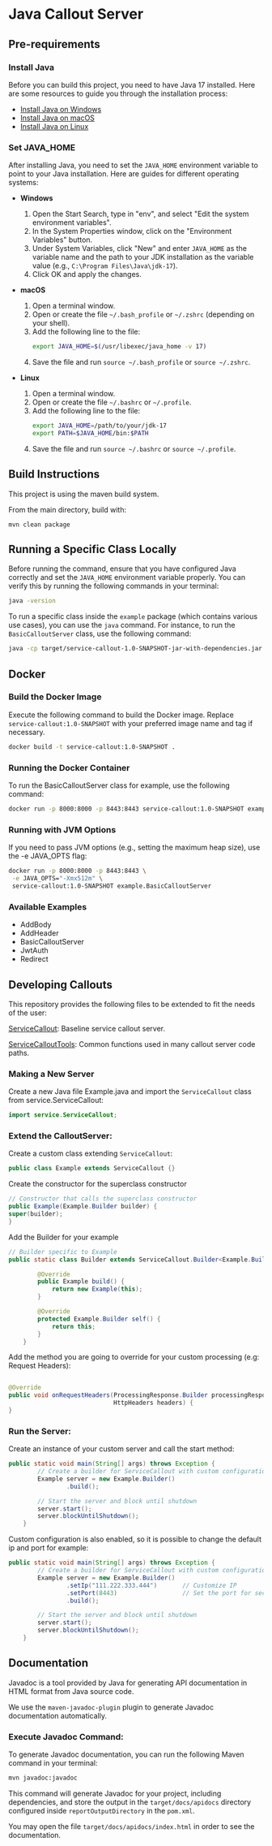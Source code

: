 # Java Callout Server

## Pre-requirements

### Install Java

Before you can build this project, you need to have Java 17 installed. Here are some resources to guide you through the installation process:

- [Install Java on Windows](https://docs.oracle.com/en/java/javase/17/install/installation-jdk-microsoft-windows-platforms.html)
- [Install Java on macOS](https://docs.oracle.com/en/java/javase/17/install/installation-jdk-macos.html)
- [Install Java on Linux](https://docs.oracle.com/en/java/javase/17/install/installation-jdk-linux-platforms.html)

### Set JAVA_HOME

After installing Java, you need to set the `JAVA_HOME` environment variable to point to your Java installation. Here are guides for different operating systems:

- **Windows**
    1. Open the Start Search, type in "env", and select "Edit the system environment variables".
    2. In the System Properties window, click on the "Environment Variables" button.
    3. Under System Variables, click "New" and enter `JAVA_HOME` as the variable name and the path to your JDK installation as the variable value (e.g., `C:\Program Files\Java\jdk-17`).
    4. Click OK and apply the changes.

- **macOS**
    1. Open a terminal window.
    2. Open or create the file `~/.bash_profile` or `~/.zshrc` (depending on your shell).
    3. Add the following line to the file:
       ```sh
       export JAVA_HOME=$(/usr/libexec/java_home -v 17)
       ```
    4. Save the file and run `source ~/.bash_profile` or `source ~/.zshrc`.

- **Linux**
    1. Open a terminal window.
    2. Open or create the file `~/.bashrc` or `~/.profile`.
    3. Add the following line to the file:
       ```sh
       export JAVA_HOME=/path/to/your/jdk-17
       export PATH=$JAVA_HOME/bin:$PATH
       ```
    4. Save the file and run `source ~/.bashrc` or `source ~/.profile`.


## Build Instructions

This project is using the maven build system.

From the main directory, build with:

```
mvn clean package
```

## Running a Specific Class Locally
Before running the command, ensure that you have configured Java correctly and set the `JAVA_HOME` environment variable properly. You can verify this by running the following commands in your terminal:

```sh
java -version
```

To run a specific class inside the `example` package (which contains various use cases), you can use the `java` command. For instance, to run the `BasicCalloutServer` class, use the following command:

```sh
java -cp target/service-callout-1.0-SNAPSHOT-jar-with-dependencies.jar example.BasicCalloutServer
```

## Docker

### Build the Docker Image

Execute the following command to build the Docker image. Replace `service-callout:1.0-SNAPSHOT` with your preferred image name and tag if necessary.

```sh
docker build -t service-callout:1.0-SNAPSHOT .
```

### Running the Docker Container

To run the BasicCalloutServer class for example, use the following command:

```sh
docker run -p 8000:8000 -p 8443:8443 service-callout:1.0-SNAPSHOT example.BasicCalloutServer
```

### Running with JVM Options

If you need to pass JVM options (e.g., setting the maximum heap size), use the -e JAVA_OPTS flag:

```sh
docker run -p 8000:8000 -p 8443:8443 \
 -e JAVA_OPTS="-Xmx512m" \
 service-callout:1.0-SNAPSHOT example.BasicCalloutServer
```

### Available Examples

- AddBody
- AddHeader
- BasicCalloutServer
- JwtAuth
- Redirect


## Developing Callouts
This repository provides the following files to be extended to fit the needs of the user:

[ServiceCallout](src/main/java/service/ServiceCallout.java): Baseline service callout server.

[ServiceCalloutTools](src/main/java/service/ServiceCalloutTools.java): Common functions used in many callout server code paths.

### Making a New Server

Create a new Java file Example.java and import the ``ServiceCallout`` class from service.ServiceCallout:

```java
import service.ServiceCallout;
```
### Extend the CalloutServer:

Create a custom class extending ``ServiceCallout``:

```java
public class Example extends ServiceCallout {}
```

Create the constructor for the superclass constructor

```java
// Constructor that calls the superclass constructor
public Example(Example.Builder builder) {
super(builder);
}
```

Add the Builder for your example

```java
// Builder specific to Example
public static class Builder extends ServiceCallout.Builder<Example.Builder> {

        @Override
        public Example build() {
            return new Example(this);
        }

        @Override
        protected Example.Builder self() {
            return this;
        }
    }
```

Add the method you are going to override for your custom processing  (e.g: Request Headers):
```java

@Override
public void onRequestHeaders(ProcessingResponse.Builder processingResponseBuilder,
                             HttpHeaders headers) {
}
```

### Run the Server:

Create an instance of your custom server and call the start method:

```java
public static void main(String[] args) throws Exception {
        // Create a builder for ServiceCallout with custom configuration
        Example server = new Example.Builder()
                .build();

        // Start the server and block until shutdown
        server.start();
        server.blockUntilShutdown();
    }
```

Custom configuration is also enabled, so it is possible to change the default ip and port for example:
```java
public static void main(String[] args) throws Exception {
        // Create a builder for ServiceCallout with custom configuration
        Example server = new Example.Builder()
                .setIp("111.222.333.444")       // Customize IP
                .setPort(8443)                  // Set the port for secure communication
                .build();

        // Start the server and block until shutdown
        server.start();
        server.blockUntilShutdown();
    }
```

## Documentation

Javadoc is a tool provided by Java for generating API documentation in HTML format from Java source code. 

We use the `maven-javadoc-plugin` plugin to generate Javadoc documentation automatically.

### Execute Javadoc Command:

To generate Javadoc documentation, you can run the following Maven command in your terminal:

```sh
mvn javadoc:javadoc
```

This command will generate Javadoc for your project, including dependencies, and store the output in the `target/docs/apidocs`
directory configured inside `reportOutputDirectory` in the `pom.xml`.

You may open the file `target/docs/apidocs/index.html` in order to see the documentation.
